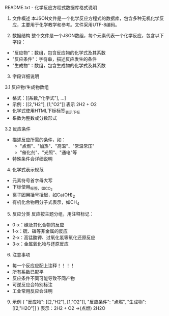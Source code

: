 README.txt - 化学反应方程式数据库格式说明

1. 文件概述
本JSON文件是一个化学反应方程式的数据库，包含多种无机化学反应，主要用于化学教学和参考。文件采用UTF-8编码。

2. 数据结构
整个文件是一个JSON数组，每个元素代表一个化学反应，包含以下字段：

- "反应物"：数组，包含反应物的化学式及其系数
- "反应条件"：字符串，描述反应发生的条件
- "生成物"：数组，包含生成物的化学式及其系数

3. 字段详细说明

3.1 反应物/生成物数组
- 格式：[[系数,"化学式"], ...]
- 示例：[[2,"H2"], [1,"O2"]] 表示 2H2 + O2
- 化学式使用HTML下标标签<sub>表示下标
- 系数为整数或分数形式

3.2 反应条件
- 描述反应所需的条件，如：
  - "点燃"、"加热"、"高温"、"常温常压"
  - "催化剂"、"光照"、"通电"等
- 特殊条件会详细说明

4. 化学式表示规范
- 元素符号首字母大写
- 下标使用<sub>标签，如CO<sub>2</sub>
- 离子团用括号括起，如Ca(OH)<sub>2</sub>
- 有机化合物用分子式表示，如CH<sub>4</sub>

5. 反应分类
反应按主题分组，用注释标记：
- 0-x：碳及其化合物的反应
- 1-x：硫、磷等非金属的反应
- 2-x：高锰酸钾、过氧化氢等氧化还原反应
- 3-x：金属氧化物与还原反应

6. 注意事项
- 每一个反应应配上注释！！！！
- 所有系数已配平
- 反应条件不同可能导致不同产物
- 可逆反应会特别标注
- 工业常用反应会注明


9. 示例
{
    "反应物": [[2,"H2"], [1,"O2"]],
    "反应条件": "点燃",
    "生成物": [[2,"H2O"]]
}
表示：2H2 + O2 →(点燃) 2H2O